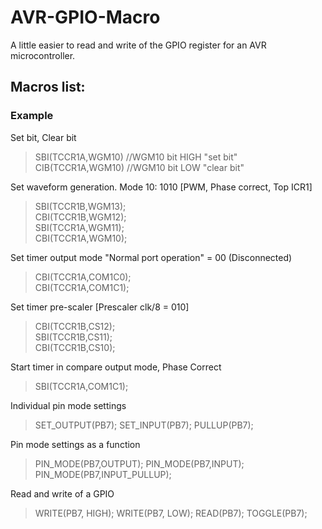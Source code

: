# AVR-GPIO-Macro
A little easier to read and write of the GPIO register for an AVR microcontroller.

## Macros list:

### Example
Set bit, Clear bit
> SBI(TCCR1A,WGM10) //WGM10 bit HIGH "set bit"
> CIB(TCCR1A,WGM10) //WGM10 bit LOW  "clear bit"
 
Set waveform generation. Mode 10: 1010 [PWM, Phase correct, Top ICR1]
> SBI(TCCR1B,WGM13);\
> CBI(TCCR1B,WGM12);\
> SBI(TCCR1A,WGM11);\
> CBI(TCCR1A,WGM10);

Set timer output mode "Normal port operation" = 00 (Disconnected)
> CBI(TCCR1A,COM1C0);\
> CBI(TCCR1A,COM1C1);

Set timer pre-scaler [Prescaler clk/8 = 010]  
> CBI(TCCR1B,CS12);\
> SBI(TCCR1B,CS11);\
> CBI(TCCR1B,CS10);

Start timer in compare output mode, Phase Correct
> SBI(TCCR1A,COM1C1);

Individual pin mode settings
> SET_OUTPUT(PB7); 
> SET_INPUT(PB7);
> PULLUP(PB7);

Pin mode settings as a function
> PIN_MODE(PB7,OUTPUT);
> PIN_MODE(PB7,INPUT);
> PIN_MODE(PB7,INPUT_PULLUP);

Read and write of a GPIO
> WRITE(PB7, HIGH); 
> WRITE(PB7, LOW);
> READ(PB7);
> TOGGLE(PB7);
